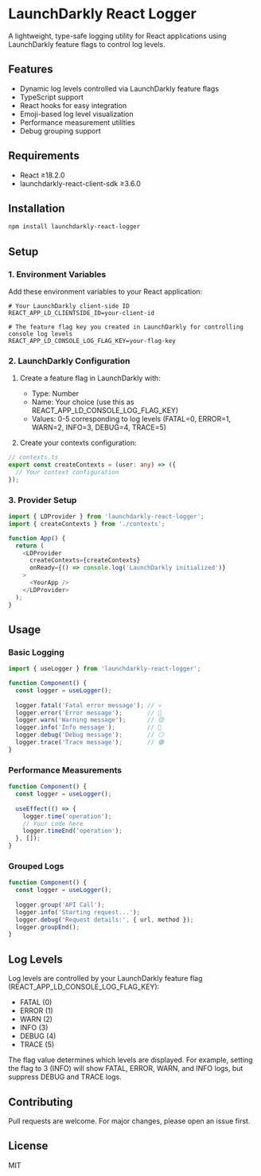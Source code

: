 # LaunchDarkly React Logger

A lightweight, type-safe logging utility for React applications using LaunchDarkly feature flags to control log levels.

## Features
- Dynamic log levels controlled via LaunchDarkly feature flags
- TypeScript support
- React hooks for easy integration
- Emoji-based log level visualization
- Performance measurement utilities
- Debug grouping support

## Requirements
- React ≥18.2.0
- launchdarkly-react-client-sdk ≥3.6.0

## Installation
```bash
npm install launchdarkly-react-logger
```

## Setup

### 1. Environment Variables
Add these environment variables to your React application:

```env
# Your LaunchDarkly client-side ID
REACT_APP_LD_CLIENTSIDE_ID=your-client-id

# The feature flag key you created in LaunchDarkly for controlling console log levels
REACT_APP_LD_CONSOLE_LOG_FLAG_KEY=your-flag-key
```

### 2. LaunchDarkly Configuration
1. Create a feature flag in LaunchDarkly with:
   - Type: Number
   - Name: Your choice (use this as REACT_APP_LD_CONSOLE_LOG_FLAG_KEY)
   - Values: 0-5 corresponding to log levels (FATAL=0, ERROR=1, WARN=2, INFO=3, DEBUG=4, TRACE=5)

2. Create your contexts configuration:
```typescript
// contexts.ts
export const createContexts = (user: any) => ({
  // Your context configuration
});
```

### 3. Provider Setup
```typescript
import { LDProvider } from 'launchdarkly-react-logger';
import { createContexts } from './contexts';

function App() {
  return (
    <LDProvider 
      createContexts={createContexts}
      onReady={() => console.log('LaunchDarkly initialized')}
    >
      <YourApp />
    </LDProvider>
  );
}
```

## Usage

### Basic Logging
```typescript
import { useLogger } from 'launchdarkly-react-logger';

function Component() {
  const logger = useLogger();
  
  logger.fatal('Fatal error message'); // 💀
  logger.error('Error message');       // 🔴
  logger.warn('Warning message');      // 🟡
  logger.info('Info message');         // 🔵
  logger.debug('Debug message');       // ⚪
  logger.trace('Trace message');       // 🟣
}
```

### Performance Measurements
```typescript
function Component() {
  const logger = useLogger();
  
  useEffect(() => {
    logger.time('operation');
    // Your code here
    logger.timeEnd('operation');
  }, []);
}
```

### Grouped Logs
```typescript
function Component() {
  const logger = useLogger();
  
  logger.group('API Call');
  logger.info('Starting request...');
  logger.debug('Request details:', { url, method });
  logger.groupEnd();
}
```

## Log Levels
Log levels are controlled by your LaunchDarkly feature flag (REACT_APP_LD_CONSOLE_LOG_FLAG_KEY):

- FATAL (0)
- ERROR (1)
- WARN (2)
- INFO (3)
- DEBUG (4)
- TRACE (5)

The flag value determines which levels are displayed. For example, setting the flag to 3 (INFO) will show FATAL, ERROR, WARN, and INFO logs, but suppress DEBUG and TRACE logs.

## Contributing
Pull requests are welcome. For major changes, please open an issue first.

## License
MIT